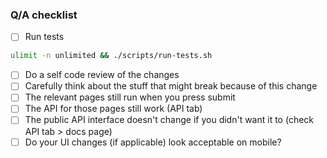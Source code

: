 ### Q/A checklist

- [ ] Run tests 
```bash
ulimit -n unlimited && ./scripts/run-tests.sh
```
- [ ] Do a self code review of the changes 
- [ ] Carefully think about the stuff that might break because of this change
- [ ] The relevant pages still run when you press submit
- [ ] The API for those pages still work (API tab)
- [ ] The public API interface doesn't change if you didn't want it to (check API tab > docs page)
- [ ] Do your UI changes (if applicable) look acceptable on mobile?
